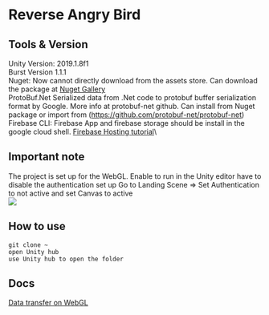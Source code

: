 # Reverse Angry Bird

## Tools & Version
Unity Version: 2019.1.8f1 \
Burst Version 1.1.1 \
Nuget: Now cannot directly download from the assets store. Can download the package at [Nuget Gallery](https://www.nuget.org/packages/Unity/)\
ProtoBuf.Net Serialized data from .Net code to protobuf buffer serialization format by Google. More info at protobuf-net github. Can install from Nuget package or import from (https://github.com/protobuf-net/protobuf-net) \
Firebase CLI: Firebase App and firebase storage should be install in the google cloud shell. [Firebase Hosting tutorial](https://firebase.google.com/docs/hosting/?gclid=Cj0KCQjwivbsBRDsARIsADyISJ_ZQI5y0gWzIHM76_x8tL4W4Q1FrZMr2HjFOXkfifxjHSwitOKde3waAvnKEALw_wcB)\

## Important note
The project is set up for the WebGL. Enable to run in the Unity editor have to disable the authentication set up
Go to Landing Scene => Set Authentication to not active and set Canvas to active \
![](https://imgur.com/QmCxUKj.png)

## How to use
```git clone ~ ``` \
```open Unity hub ```\
```use Unity hub to open the folder```

## Docs
[Data transfer on WebGL](https://github.com/JCTGY/rabshare/blob/master/Data%20Transfer%20WebGL%20to%20Google%20Cloud.pdf)
